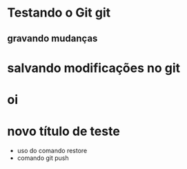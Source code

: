 # Testando o Git git

## gravando mudanças

# salvando modificações no git
# oi

# novo título de teste
* uso do comando restore
* comando git push
